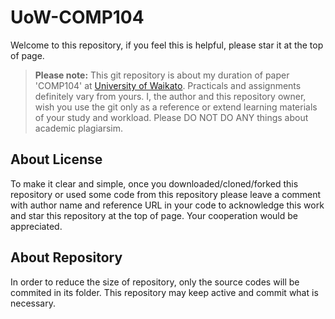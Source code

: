 # UoW-COMP104

Welcome to this repository, if you feel this is helpful, please star it at the top of page.
>**Please note:** This git repository is about my duration of paper 'COMP104' at [University of Waikato](http://www.waikato.ac.nz/). Practicals and assignments definitely vary from yours. I, the author and this repository owner, wish you use the git only as a reference or extend learning materials of your study and workload. Please DO NOT DO ANY things about academic plagiarsim.

## About License

To make it clear and simple, once you downloaded/cloned/forked this repository or used some code from this repository please leave a comment with author name and reference URL in your code to acknowledge this work and star this repository at the top of page. Your cooperation would be appreciated.

## About Repository

In order to reduce the size of repository, only the source codes will be commited in its folder. This repository may keep active and commit what is necessary.